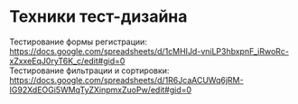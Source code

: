 # Техники тест-дизайна
Тестирование формы регистрации: https://docs.google.com/spreadsheets/d/1cMHIJd-vniLP3hbxpnF_iRwoRc-xZxxeEqJ0ryT6K_c/edit#gid=0  
Тестирование фильтрации и сортировки: 
https://docs.google.com/spreadsheets/d/1R6JcaACUWq6jRM-IG92XdEOGi5WMqTyZXinpmxZuoPw/edit#gid=0
